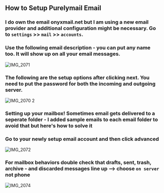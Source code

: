 ## How to Setup Purelymail Email

### I do own the email onyxmail.net but I am using a new email provider and additional configuration might be necessary. Go to `settings` >> `mail` >> `accounts`.


### Use the following email description - you can put any name too. It will show up on all your email messages.


![IMG_2071](https://user-images.githubusercontent.com/61295275/193166559-6ee98359-83f6-4190-872b-7a183ea9a09c.jpg)


### The following are the setup options after clicking next. You need to put the password for both the incoming and outgoing server.



![IMG_2070 2](https://user-images.githubusercontent.com/61295275/193166571-c90fc0cc-09c2-4d83-b724-44d4b8694d5c.jpg)


### Setting up your mailbox! Sometimes email gets delivered to a seperate folder - I added sample emails to each email folder to avoid that but here's how to solve it

### Go to your newly setup email account and then click advanced


![IMG_2072](https://user-images.githubusercontent.com/61295275/193167837-c46ab78d-b47c-4adc-9a73-31eb011c54ae.jpg)



### For mailbox behaviors double check that drafts, sent, trash, archive - and discarded messages line up --> choose `on server` not phone


![IMG_2074](https://user-images.githubusercontent.com/61295275/193168193-5e0103d7-a0f3-41ec-aa0b-76e799901858.jpg)


